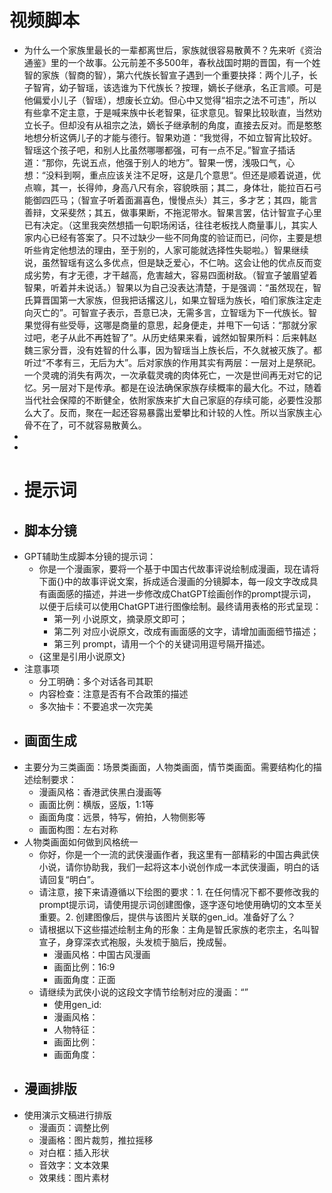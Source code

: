# 视频脚本
- 为什么一个家族里最长的一辈都离世后，家族就很容易散黄不？先来听《资治通鉴》里的一个故事。公元前差不多500年，春秋战国时期的晋国，有一个姓智的家族（智商的智），第六代族长智宣子遇到一个重要抉择：两个儿子，长子智宵，幼子智瑶，该选谁为下代族长？按理，嫡长子继承，名正言顺。可是他偏爱小儿子（智瑶），想废长立幼。但心中又觉得“祖宗之法不可违”，所以有些拿不定主意，于是喊来族中长老智果，征求意见。智果比较耿直，当然劝立长子。但却没有从祖宗之法，嫡长子继承制的角度，直接去反对。而是憨憨地想分析这俩儿子的才能与德行。智果劝道：“我觉得，不如立智宵比较好。智瑶这个孩子吧，和别人比虽然哪哪都强，可有一点不足。”智宣子插话道：“那你，先说五点，他强于别人的地方”。智果一愣，浅吸口气，心想：“没料到啊，重点应该关注不足呀，这是几个意思“。但还是顺着说道，优点嘛，其一，长得帅，身高八尺有余，容貌昳丽；其二，身体壮，能拉百石弓能御四匹马；（智宣子听着面漏喜色，慢慢点头）其三，多才艺；其四，能言善辩，文采斐然；其五，做事果断，不拖泥带水。智果言罢，估计智宣子心里已有决定。（这里我突然想插一句职场闲话，往往老板找人商量事儿，其实人家内心已经有答案了。只不过缺少一些不同角度的验证而已，问你，主要是想听些肯定他想法的理由，至于别的，人家可能就选择性失聪啦。）智果继续说，虽然智瑶有这么多优点，但是缺乏爱心，不仁呐。这会让他的优点反而变成劣势，有才无德，才干越高，危害越大，容易四面树敌。（智宣子皱眉望着智果，听着并未说话。）智果以为自己没表达清楚，于是强调：“虽然现在，智氏算晋国第一大家族，但我把话撂这儿，如果立智瑶为族长，咱们家族注定走向灭亡的”。可智宣子表示，吾意已决，无需多言，立智瑶为下一代族长。智果觉得有些受辱，这哪是商量的意思，起身便走，并甩下一句话：“那就分家过吧，老子从此不再姓智了”。从历史结果来看，诚然如智果所料：后来韩赵魏三家分晋，没有姓智的什么事，因为智瑶当上族长后，不久就被灭族了。都听过“不孝有三，无后为大”。后对家族的作用其实有两层：一层对上是祭祀。一个灵魂的消失有两次，一次承载灵魂的肉体死亡，一次是世间再无对它的记忆。另一层对下是传承。都是在设法确保家族存续概率的最大化。不过，随着当代社会保障的不断健全，依附家族来扩大自己家庭的存续可能，必要性没那么大了。反而，聚在一起还容易暴露出爱攀比和计较的人性。所以当家族主心骨不在了，可不就容易散黄么。
-
-
- # 提示词
- ## 脚本分镜
- GPT辅助生成脚本分镜的提示词：
	- 你是一个漫画家，要将一个基于中国古代故事评说绘制成漫画，现在请将下面{}中的故事评说文案，拆成适合漫画的分镜脚本，每一段文字改成具有画面感的描述，并进一步修改成ChatGPT绘画创作的prompt提示词，以便于后续可以使用ChatGPT进行图像绘制。最终请用表格的形式呈现：
		- 第一列 小说原文，摘录原文即可；
		- 第二列 对应小说原文，改成有画面感的文字，请增加画面细节描述；
		- 第三列 prompt，请用一个个的关键词用逗号隔开描述。
	- {这里是引用小说原文}
- 注意事项
	- 分工明确：多个对话各司其职
	- 内容检查：注意是否有不合政策的描述
	- 多次抽卡：不要追求一次完美
- ## 画面生成
- 主要分为三类画面：场景类画面，人物类画面，情节类画面。需要结构化的描述绘制要求：
	- 漫画风格：香港武侠黑白漫画等
	- 画面比例：横版，竖版，1:1等
	- 画面角度：远景，特写，俯拍，人物侧影等
	- 画面构图：左右对称
- 人物类画面如何做到风格统一
	- 你好，你是一个一流的武侠漫画作者，我这里有一部精彩的中国古典武侠小说，请你协助我，我们一起将这本小说创作成一本武侠漫画，明白的话请回复“明白”。
	- 请注意，接下来请遵循以下绘图的要求：1. 在任何情况下都不要修改我的prompt提示词，请使用提示词创建图像，逐字逐句地使用确切的文本至关重要。2. 创建图像后，提供与该图片关联的gen_id。准备好了么？
	- 请根据以下这些描述绘制主角的形象：主角是智氏家族的老宗主，名叫智宣子，身穿深衣式袍服，头发梳于脑后，挽成髻。
		- 漫画风格：中国古风漫画
		- 画面比例：16:9
		- 画面角度：正面
	- 请继续为武侠小说的这段文字情节绘制对应的漫画：“”
		- 使用gen_id:
		- 漫画风格：
		- 人物特征：
		- 画面比例：
		- 画面角度：
- ## 漫画排版
- 使用演示文稿进行排版
	- 漫画页：调整比例
	- 漫画格：图片裁剪，推拉摇移
	- 对白框：插入形状
	- 音效字：文本效果
	- 效果线：图片素材